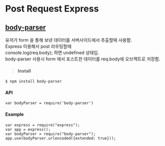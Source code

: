 # Post Request Express

## [body-parser](https://www.npmjs.com/package/body-parser)
유저가 form 을 통해 보낸 데이터를 서버사이드에서 추출할때 사용함.<br>
Express 이용해서 post 라우팅할때<br>
console.log(req.body); 하면 undefined 상태임.<br>
body-parser 사용시 form 에서 포스트한 데이터를 req.body에 오브젝트로 저장함.<br>
> #### Install
```
$ npm install body-parser
```
#### API
```
var bodyParser = require('body-parser')
```
#### Example
```
var express = require("express");
var app = express();
var bodyParser = require("body-parser");
app.use(bodyParser.urlencoded({extended: true}));
```
>
